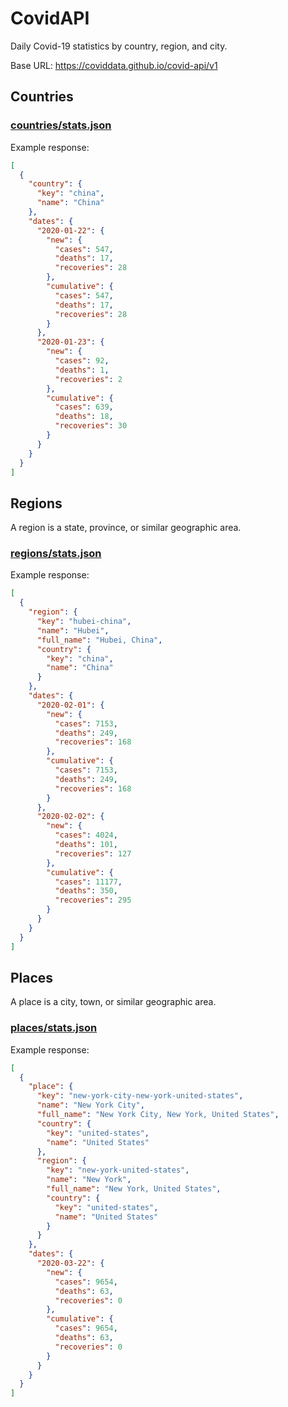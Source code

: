 # CovidAPI

Daily Covid-19 statistics by country, region, and city.

Base URL: https://coviddata.github.io/covid-api/v1

## Countries

### [countries/stats.json](https://coviddata.github.io/covid-api/v1/countries/stats.json)

Example response:

```json
[
  {
    "country": {
      "key": "china",
      "name": "China"
    },
    "dates": {
      "2020-01-22": {
        "new": {
          "cases": 547,
          "deaths": 17,
          "recoveries": 28
        },
        "cumulative": {
          "cases": 547,
          "deaths": 17,
          "recoveries": 28
        }
      },
      "2020-01-23": {
        "new": {
          "cases": 92,
          "deaths": 1,
          "recoveries": 2
        },
        "cumulative": {
          "cases": 639,
          "deaths": 18,
          "recoveries": 30
        }
      }
    }
  }
]
```

## Regions

A region is a state, province, or similar geographic area.

### [regions/stats.json](https://coviddata.github.io/covid-api/v1/regions/stats.json)

Example response:

```json
[
  {
    "region": {
      "key": "hubei-china",
      "name": "Hubei",
      "full_name": "Hubei, China",
      "country": {
        "key": "china",
        "name": "China"
      }
    },
    "dates": {
      "2020-02-01": {
        "new": {
          "cases": 7153,
          "deaths": 249,
          "recoveries": 168
        },
        "cumulative": {
          "cases": 7153,
          "deaths": 249,
          "recoveries": 168
        }
      },
      "2020-02-02": {
        "new": {
          "cases": 4024,
          "deaths": 101,
          "recoveries": 127
        },
        "cumulative": {
          "cases": 11177,
          "deaths": 350,
          "recoveries": 295
        }
      }
    }
  }
]
```

## Places

A place is a city, town, or similar geographic area.

### [places/stats.json](https://coviddata.github.io/covid-api/v1/places/stats.json)

Example response:

```json
[
  {
    "place": {
      "key": "new-york-city-new-york-united-states",
      "name": "New York City",
      "full_name": "New York City, New York, United States",
      "country": {
        "key": "united-states",
        "name": "United States"
      },
      "region": {
        "key": "new-york-united-states",
        "name": "New York",
        "full_name": "New York, United States",
        "country": {
          "key": "united-states",
          "name": "United States"
        }
      }
    },
    "dates": {
      "2020-03-22": {
        "new": {
          "cases": 9654,
          "deaths": 63,
          "recoveries": 0
        },
        "cumulative": {
          "cases": 9654,
          "deaths": 63,
          "recoveries": 0
        }
      }
    }
  }
]
```
